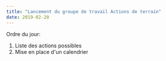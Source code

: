 ```yaml
---
title: "Lancement du groupe de travail Actions de terrain"
date: 2019-02-20
---
```


Ordre du jour:

1. Liste des actions possibles
2. Mise en place d'un calendrier